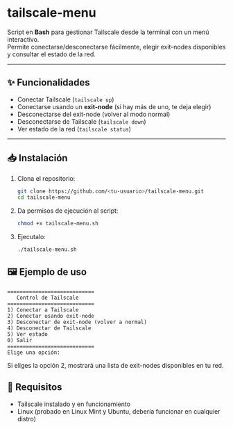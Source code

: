 # tailscale-menu

Script en **Bash** para gestionar Tailscale desde la terminal con un menú interactivo.  
Permite conectarse/desconectarse fácilmente, elegir exit-nodes disponibles y consultar el estado de la red.

---

## ✨ Funcionalidades

- Conectar Tailscale (`tailscale up`)
- Conectarse usando un **exit-node** (si hay más de uno, te deja elegir)
- Desconectarse del exit-node (volver al modo normal)
- Desconectarse de Tailscale (`tailscale down`)
- Ver estado de la red (`tailscale status`)

---

## 📥 Instalación

1. Clona el repositorio:
    ```bash
    git clone https://github.com/<tu-usuario>/tailscale-menu.git
    cd tailscale-menu
    ```

2. Da permisos de ejecución al script:
    ```bash
    chmod +x tailscale-menu.sh
    ```

3. Ejecutalo:
    ```bash
    ./tailscale-menu.sh
    ```

## 🖼️ Ejemplo de uso
    ============================
       Control de Tailscale
    ============================
    1) Conectar a Tailscale
    2) Conectar usando exit-node
    3) Desconectar de exit-node (volver a normal)
    4) Desconectar de Tailscale
    5) Ver estado
    0) Salir
    ============================
    Elige una opción: 

Si eliges la opción 2, mostrará una lista de exit-nodes disponibles en tu red.

## 🔧 Requisitos
- Tailscale instalado y en funcionamiento
- Linux (probado en Linux Mint y Ubuntu, debería funcionar en cualquier distro)

